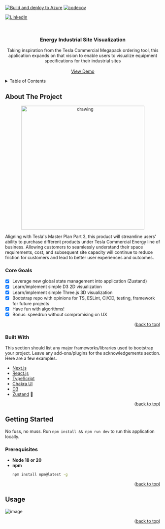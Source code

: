 [![Build and deploy to Azure](https://github.com/michachan/Project-TESE/actions/workflows/main_projecttese.yml/badge.svg)](https://github.com/michachan/Project-TESE/actions/workflows/main_projecttese.yml) [![codecov](https://codecov.io/gh/michachan/Project-TESE/branch/main/graph/badge.svg?token=AYOUR63WTB)](https://codecov.io/gh/michachan/Project-TESE)

<div id="top"></div>



<!-- PROJECT SHIELDS -->
<!--
*** I'm using markdown "reference style" links for readability.
*** Reference links are enclosed in brackets [ ] instead of parentheses ( ).
*** See the bottom of this document for the declaration of the reference variables
*** for contributors-url, forks-url, etc. This is an optional, concise syntax you may use.
*** https://www.markdownguide.org/basic-syntax/#reference-style-links
-->
<!-- [![Contributors][contributors-shield]][contributors-url] -->
<!-- [![Forks][forks-shield]][forks-url] -->
<!-- [![Stargazers][stars-shield]][stars-url] -->
<!-- [![Issues][issues-shield]][issues-url] -->
<!-- [![MIT License][license-shield]][license-url] -->
[![LinkedIn][linkedin-shield]][linkedin-url]



<!-- PROJECT LOGO -->
<br />
<div align="center">
  <!-- <a href="https://github.com/othneildrew/Best-README-Template">
    <img src="images/logo.png" alt="Logo" width="80" height="80">
  </a> -->

  <h3 align="center">Energy Industrial Site Visualization</h3>

  <p align="center">
    Taking inspiration from the Tesla Commercial Megapack ordering tool, this application expands on that vision to enable users to visualize equipment specifications for their industrial sites
    <!-- <br /> -->
    <!-- <a href="https://github.com/othneildrew/Best-README-Template"><strong>Explore the docs »</strong></a> -->
    <br />
    <br />
    <a href="https://tese.mchan.me">View Demo</a>
    <!-- · -->
    <!-- <a href="https://github.com/othneildrew/Best-README-Template/issues">Report Bug</a>
    ·
    <a href="https://github.com/othneildrew/Best-README-Template/issues">Request Feature</a> -->
  </p>
</div>



<!-- TABLE OF CONTENTS -->
<details>
  <summary>Table of Contents</summary>
  <ol>
    <li>
      <a href="#about-the-project">About The Project</a>
      <ul>
        <li><a href="#built-with">Built With</a></li>
      </ul>
    </li>
    <li>
      <a href="#getting-started">Getting Started</a>
      <ul>
        <li><a href="#prerequisites">Prerequisites</a></li>
        <li><a href="#installation">Installation</a></li>
      </ul>
    </li>
    <li><a href="#usage">Usage</a></li>
    <!-- <li><a href="#roadmap">Roadmap</a></li> -->
    <!-- <li><a href="#contributing">Contributing</a></li> -->
    <!-- <li><a href="#license">License</a></li> -->
    <!-- <li><a href="#contact">Contact</a></li> -->
    <!-- <li><a href="#acknowledgments">Acknowledgments</a></li> -->
  </ol>
</details>



<!-- ABOUT THE PROJECT -->
## About The Project

<!-- [![Product Name Screen Shot][product-screenshot]](https://tese.mchan.me) -->
<p align="center">
<img src="https://github.com/michachan/Project-TESE/assets/27760344/55fef5c1-43d5-4a67-9e12-00c7201f3326" alt="drawing" width="400" align="center"/>
</p>

Aligning with Tesla's Master Plan Part 3, this product will streamline users' ability to purchase different products under Tesla Commercial Energy line of business. Allowing customers to seamlessly understand their space requirements, cost, and subsequent site capacity will continue to reduce friction for customers and lead to better user experiences and outcomes.

### Core Goals

- [x] Leverage new global state management into application (Zustand)
- [x] Learn/implement simple D3 2D visualization
- [x] Learn/implement simple Three.js 3D visualization
- [x] Bootstrap repo with opinions for TS, ESLint, CI/CD, testing, framework for future projects
- [x] Have fun with algorithms!
- [x] Bonus: speedrun without compromising on UX

<p align="right">(<a href="#top">back to top</a>)</p>


### Built With

This section should list any major frameworks/libraries used to bootstrap your project. Leave any add-ons/plugins for the acknowledgements section. Here are a few examples.

* [Next.js](https://nextjs.org/)
* [React.js](https://reactjs.org/)
* [TypeScript](https://www.typescriptlang.org/)
* [Chakra UI](https://chakra-ui.com/)
* [D3](https://d3js.org/)
* [Zustand](https://github.com/pmndrs/zustand) 🤩

<p align="right">(<a href="#top">back to top</a>)</p>



<!-- GETTING STARTED -->
## Getting Started

No fuss, no muss. Run `npm install && npm run dev` to run this application locally.

### Prerequisites

* **Node 18 or 20**
* **npm**
  ```sh
  npm install npm@latest -g
  ```

<p align="right">(<a href="#top">back to top</a>)</p>



<!-- USAGE EXAMPLES -->
## Usage

![image](https://github.com/michachan/Project-TESE/assets/27760344/7773f6f0-0671-46c7-bb42-353a778152ce)

<!-- _For more examples, please refer to the [Documentation](https://example.com)_ -->

<p align="right">(<a href="#top">back to top</a>)</p>



<!-- ROADMAP -->
<!-- ## Roadmap

- [x] Add Changelog
- [x] Add back to top links
- [ ] Add Additional Templates w/ Examples
- [ ] Add "components" document to easily copy & paste sections of the readme
- [ ] Multi-language Support
    - [ ] Chinese
    - [ ] Spanish

See the [open issues](https://github.com/othneildrew/Best-README-Template/issues) for a full list of proposed features (and known issues).

<p align="right">(<a href="#top">back to top</a>)</p> -->


<!-- MARKDOWN LINKS & IMAGES -->
<!-- https://www.markdownguide.org/basic-syntax/#reference-style-links -->
[contributors-shield]: https://img.shields.io/github/contributors/othneildrew/Best-README-Template.svg?style=for-the-badge
[contributors-url]: https://github.com/othneildrew/Best-README-Template/graphs/contributors
[forks-shield]: https://img.shields.io/github/forks/othneildrew/Best-README-Template.svg?style=for-the-badge
[forks-url]: https://github.com/othneildrew/Best-README-Template/network/members
[stars-shield]: https://img.shields.io/github/stars/othneildrew/Best-README-Template.svg?style=for-the-badge
[stars-url]: https://github.com/othneildrew/Best-README-Template/stargazers
[issues-shield]: https://img.shields.io/github/issues/othneildrew/Best-README-Template.svg?style=for-the-badge
[issues-url]: https://github.com/othneildrew/Best-README-Template/issues
[license-shield]: https://img.shields.io/github/license/othneildrew/Best-README-Template.svg?style=for-the-badge
[license-url]: https://github.com/othneildrew/Best-README-Template/blob/master/LICENSE.txt
[linkedin-shield]: https://img.shields.io/badge/-LinkedIn-black.svg?style=for-the-badge&logo=linkedin&colorB=555
[linkedin-url]: https://linkedin.com/in/michachan
